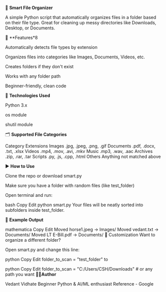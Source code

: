 📁 **Smart File Organizer**

A simple Python script that automatically organizes files in a folder based on their file type.
Great for cleaning up messy directories like Downloads, Desktop, or Documents.

📌 **Features*8

Automatically detects file types by extension

Organizes files into categories like Images, Documents, Videos, etc.

Creates folders if they don't exist

Works with any folder path

Beginner-friendly, clean code

🧠 **Technologies Used**

Python 3.x

os module

shutil module

🗂️ **Supported File Categories**

Category	Extensions
Images	.jpg, .jpeg, .png, .gif
Documents	.pdf, .docx, .txt, .xlsx
Videos	.mp4, .mov, .avi, .mkv
Music	.mp3, .wav, .aac
Archives	.zip, .rar, .tar
Scripts	.py, .js, .cpp, .html
Others	Anything not matched above

▶️ **How to Use**

Clone the repo or download smart.py

Make sure you have a folder with random files (like test_folder)

Open terminal and run:

bash
Copy
Edit
python smart.py
Your files will be neatly sorted into subfolders inside test_folder.

📝 **Example Output**

mathematica
Copy
Edit
Moved horse1.jpeg → Images/
Moved vedant.txt → Documents/
Moved LT E-Bill.pdf → Documents/
🔧 Customization
Want to organize a different folder?

Open smart.py and change this line:

python
Copy
Edit
folder_to_scan = "test_folder"
to

python
Copy
Edit
folder_to_scan = "C:/Users/CSH/Downloads"  # or any path you want
🧑‍💻**Author**

Vedant Vidhate
Beginner Python & AI/ML enthusiast 
Reference - Google

